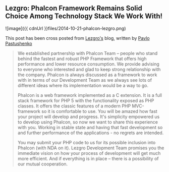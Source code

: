 ## Lezgro: Phalcon Framework Remains Solid Choice Among Technology Stack We Work With!

![image]({{ cdnUrl }}files/2014-10-21-phalcon-lezgro.png)

This post has been cross posted from [Lezgro's](http://lezgro.com/phalcon-framework-for-superior-development/) blog, written by [Pavlo Pastushenko](http://lezgro.com/author/ppas/ "Posts by Pavlo Pastushenko")

> We established partnership with Phalcon Team – people who stand behind the fastest and robust PHP Framework that offers high performance and lower resource consumption. We provide advising to everyone who interested and glad to keep strong relationship with the company. Phalcon is always discussed as a framework to work with in terms of our Development Team as we always see lots of different ideas where its implementation would be a way to go.
> 
> Phalcon is a web framework implemented as a C extension. It is a full stack framework for PHP 5 with the functionality exposed as PHP classes. It offers the classic features of a modern PHP MVC-framework so it is comfortable to use. You will be amazed how fast your project will develop and progress. It's simplicity empowered us to develop using Phalcon, so now we want to share this experience with you. Working in stable state and having that fast development so and further performance of the applications - no regrets are intended.
> 
> You may submit your PHP code to us for its possible inclusion into Phalcon (with NDA on it). Lezgro Development Team promises you the immediate vision on how your process of development will get much more efficient. And if everything is in place – there is a possibility of our mutual cooperation.
